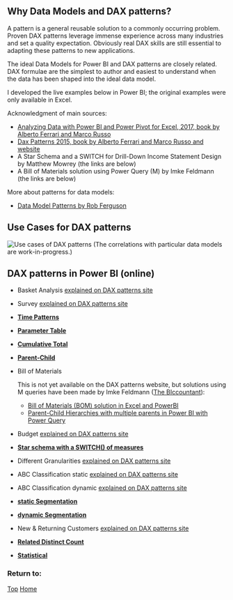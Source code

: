 ## Why Data Models and DAX patterns?

A pattern is a general reusable solution to a commonly occurring problem.  Proven DAX patterns leverage immense experience across many industries and set a quality expectation.  Obviously real DAX skills are still essential to adapting these patterns to new applications.

The ideal Data Models for Power BI and DAX patterns are closely related.  DAX formulae are the simplest to author and easiest to understand when the data has been shaped into the ideal data model.

I developed the live examples below in Power BI; the original examples were only available in Excel.

Acknowledgment of main sources:
- [Analyzing Data with Power BI and Power Pivot for Excel, 2017, book by Alberto Ferrari and Marco Russo](https://www.sqlbi.com/books/analyzing-data-with-microsoft-power-bi-and-power-pivot-for-excel/)
- [Dax Patterns 2015, book by Alberto Ferrari and Marco Russo and website](https://www.daxpatterns.com/patterns/)
- A Star Schema and a SWITCH for Drill-Down Income Statement Design by Matthew Mowrey (the links are below)
- A Bill of Materials solution using Power Query (M) by Imke Feldmann (the links are below)

More about patterns for data models:
- [Data Model Patterns by Rob Ferguson](https://robferguson.org/blog/2015/04/22/data-model-patterns/)

## Use Cases for DAX patterns

![Use cases of DAX patterns](https://tomfox7.github.io/Power-BI-samples-DAX-patterns/DAX_Patterns&Data_Models.png)
(The correlations with particular data models are work-in-progress.)

## DAX patterns in Power BI (online)
  <style>
    iframe {
      border: 1px solid black;
      width: 800px;
      height: 506px;
      allow: fullscreen
    }
  </style>
  
- Basket Analysis	[explained on DAX patterns site](https://www.daxpatterns.com/basket-analysis/)
- Survey	[explained on DAX patterns site](https://www.daxpatterns.com/survey/)
  
- **[Time Patterns](https://beyondpowerbi.com/Power-BI-samples-DAX-patterns/time-patterns/)**
  
- **[Parameter Table](https://beyondpowerbi.com/Power-BI-samples-DAX-patterns/Related-Distinct-Count/)**
  
- **[Cumulative Total](https://beyondpowerbi.com/Power-BI-samples-DAX-patterns/Cumulative-Total/)**
  
- **[Parent-Child](https://beyondpowerbi.com/Power-BI-samples-DAX-patterns/Parent-Child/)**
  
- Bill of Materials
  
  This is not yet available on the DAX patterns website, but solutions using M queries have been made by Imke Feldmann ([The BIccountant](https://www.thebiccountant.com/)):
  - [Bill of Materials (BOM) solution in Excel and PowerBI](https://www.thebiccountant.com/2017/05/08/dynamic-bill-of-material-bom-solution-in-excel-and-powerbi/)
  - [Parent-Child Hierarchies with multiple parents in Power BI with Power Query](https://www.thebiccountant.com/2019/10/03/parent-child-hierarchies-with-multiple-parents-in-power-bi-with-power-query/)
  
  
- Budget	[explained on DAX patterns site](https://www.daxpatterns.com/budget-patterns/)
    
- **[Star schema with a SWITCH() of measures](https://beyondpowerbi.com/Power-BI-samples-DAX-patterns/star-with-switch-of-measures/)**
  
- Different Granularities	[explained on DAX patterns site](https://www.daxpatterns.com/handling-different-granularities/)
- ABC Classification static	[explained on DAX patterns site](https://www.daxpatterns.com/abc-classification/)
- ABC Classification dynamic	[explained on DAX patterns site](https://www.daxpatterns.com/abc-classification-dynamic/)

- **[static Segmentation](https://beyondpowerbi.com/Power-BI-samples-DAX-patterns/segmentation-static/)**
  
- **[dynamic Segmentation](https://beyondpowerbi.com/Power-BI-samples-DAX-patterns/segmentation-dynamic/)**
  
- New & Returning Customers	[explained on DAX patterns site](https://www.daxpatterns.com/new-and-returning-customers/)
  
- **[Related Distinct Count](https://beyondpowerbi.com/Power-BI-samples-DAX-patterns/Related-Distinct-Count/)** 
    
- **[Statistical](https://beyondpowerbi.com/Power-BI-samples-DAX-patterns/statistical/)** 


### Return to: 
[Top](#why-data-models-and-dax-patterns)  [Home](https://beyondpowerbi.com/)
